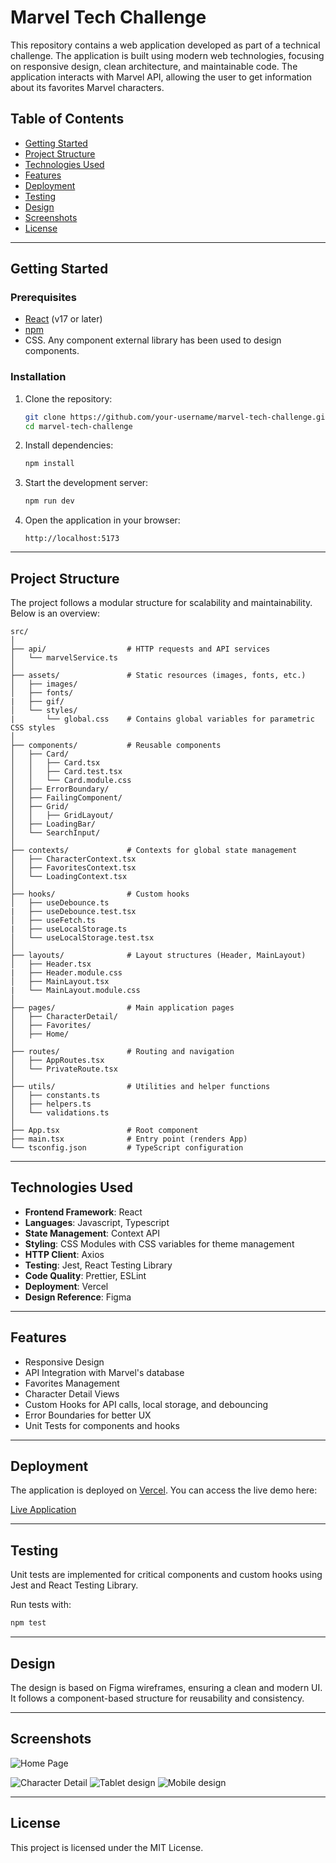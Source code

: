 
# Marvel Tech Challenge

This repository contains a web application developed as part of a technical challenge. The application is built using modern web technologies, focusing on responsive design, clean architecture, and maintainable code. The application interacts with Marvel API, allowing the user to get information about its favorites Marvel characters.

## Table of Contents

- [Getting Started](#getting-started)
- [Project Structure](#project-structure)
- [Technologies Used](#technologies-used)
- [Features](#features)
- [Deployment](#deployment)
- [Testing](#testing)
- [Design](#design)
- [Screenshots](#screenshots)
- [License](#license)

---

## Getting Started

### Prerequisites

- [React](https://react.dev/) (v17 or later)
- [npm](https://www.npmjs.com/)
- CSS. Any component external library has been used to design components.

### Installation

1. Clone the repository:

   ```bash
   git clone https://github.com/your-username/marvel-tech-challenge.git
   cd marvel-tech-challenge
   ```

2. Install dependencies:

   ```bash
   npm install
   ```

3. Start the development server:

   ```bash
   npm run dev
   ```

4. Open the application in your browser:

   ```
   http://localhost:5173
   ```

---

## Project Structure

The project follows a modular structure for scalability and maintainability. Below is an overview:

```plaintext
src/
│
├── api/                  # HTTP requests and API services
│   └── marvelService.ts
│
├── assets/               # Static resources (images, fonts, etc.)
│   ├── images/
│   ├── fonts/
|   ├── gif/
│   └── styles/
|       └── global.css    # Contains global variables for parametric CSS styles 
│
├── components/           # Reusable components
│   ├── Card/
│   │   ├── Card.tsx
│   │   ├── Card.test.tsx
│   │   └── Card.module.css
│   ├── ErrorBoundary/
│   ├── FailingComponent/
│   ├── Grid/
│   │   ├── GridLayout/
│   ├── LoadingBar/
│   └── SearchInput/
│
├── contexts/             # Contexts for global state management
│   ├── CharacterContext.tsx
│   ├── FavoritesContext.tsx
│   └── LoadingContext.tsx
│
├── hooks/                # Custom hooks
│   ├── useDebounce.ts
|   ├── useDebounce.test.tsx
│   ├── useFetch.ts
|   ├── useLocalStorage.ts 
│   └── useLocalStorage.test.tsx
│
├── layouts/              # Layout structures (Header, MainLayout)
│   ├── Header.tsx
|   ├── Header.module.css
│   ├── MainLayout.tsx
|   └── MainLayout.module.css
│
├── pages/                # Main application pages
│   ├── CharacterDetail/
│   ├── Favorites/
│   ├── Home/
│
├── routes/               # Routing and navigation
│   ├── AppRoutes.tsx
│   └── PrivateRoute.tsx
│
├── utils/                # Utilities and helper functions
│   ├── constants.ts
│   ├── helpers.ts
│   └── validations.ts
│
├── App.tsx               # Root component
├── main.tsx              # Entry point (renders App)
└── tsconfig.json         # TypeScript configuration
```

---

## Technologies Used

- **Frontend Framework**: React
- **Languages**: Javascript, Typescript
- **State Management**: Context API
- **Styling**: CSS Modules with CSS variables for theme management
- **HTTP Client**: Axios
- **Testing**: Jest, React Testing Library
- **Code Quality**: Prettier, ESLint
- **Deployment**: Vercel
- **Design Reference**: Figma

---

## Features

- Responsive Design
- API Integration with Marvel's database
- Favorites Management
- Character Detail Views
- Custom Hooks for API calls, local storage, and debouncing
- Error Boundaries for better UX
- Unit Tests for components and hooks

---

## Deployment

The application is deployed on [Vercel](https://vercel.com). You can access the live demo here:

[Live Application](https://bemobile-marvel-tech-challenge.vercel.app/)

---

## Testing

Unit tests are implemented for critical components and custom hooks using Jest and React Testing Library.

Run tests with:

```bash
npm test
```

---

## Design

The design is based on Figma wireframes, ensuring a clean and modern UI. It follows a component-based structure for reusability and consistency.

---

## Screenshots

![Home Page](https://github.com/user-attachments/assets/f9ac57d6-bb60-476c-8978-52a385bb3308)

![Character Detail](https://github.com/user-attachments/assets/8598d767-2d9d-46ac-9a66-12d1682aaccc)
![Tablet design](https://github.com/user-attachments/assets/82b3aa48-bbe4-41f5-8f23-93047eb856c8)
![Mobile design](https://github.com/user-attachments/assets/616cbbbe-fea0-4e4f-96a6-1f57c6bd4b6f)

---

## License

This project is licensed under the MIT License.
